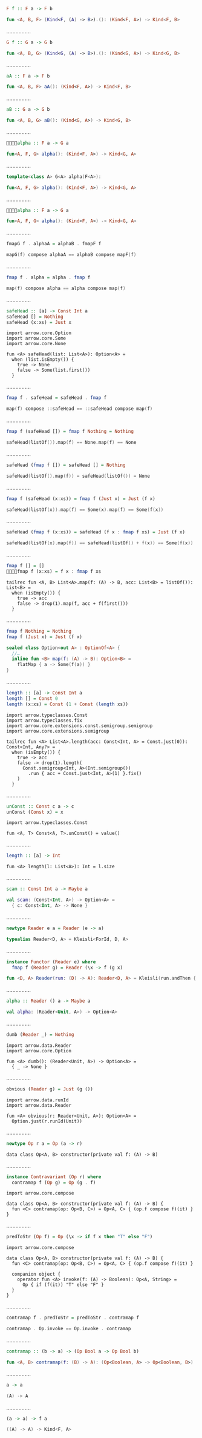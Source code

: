 ```Haskell
F f :: F a -> F b
```
```kotlin
fun <A, B, F> (Kind<F, (A) -> B>).(): (Kind<F, A>) -> Kind<F, B> 
```
................
```Haskell
G f :: G a -> G b
```
```kotlin
fun <A, B, G> (Kind<G, (A) -> B>).(): (Kind<G, A>) -> Kind<G, B> 
```
................
```Haskell
aA :: F a -> F b
```
```kotlin
fun <A, B, F> aA(): (Kind<F, A>) -> Kind<F, B>
```
................
```Haskell
aB :: G a -> G b
```
```kotlin
fun <A, B, G> aB(): (Kind<G, A>) -> Kind<G, B> 
```
................
```Haskell
􏰃􏰓􏰠􏰟alpha :: F a -> G a
```
```kotlin
fun<A, F, G> alpha(): (Kind<F, A>) -> Kind<G, A>
```
................
```cpp
template<class A> G<A> alpha(F<A>):
```
```kotlin
fun<A, F, G> alpha(): (Kind<F, A>) -> Kind<G, A>
```
................
```Haskell
􏰃􏰓􏰠􏰟alpha :: F a -> G a
```
```kotlin
fun<A, F, G> alpha(): (Kind<F, A>) -> Kind<G, A>
```
................
```Haskell
fmapG f . alphaA = alphaB . fmapF f
```
```kotlin
mapG(f) compose alphaA == alphaB compose mapF(f)
```
................
```Haskell
fmap f . alpha = alpha . fmap f
```
```kotlin
map(f) compose alpha == alpha compose map(f) 
```
................
```Haskell
safeHead :: [a] -> Const Int a
safeHead [] = Nothing
safeHead (x:xs) = Just x
```
```kotlin:ank:playground
import arrow.core.Option
import arrow.core.Some
import arrow.core.None

fun <A> safeHead(list: List<A>): Option<A> =
  when (list.isEmpty()) {
    true -> None
    false -> Some(list.first())
  }
```
................
```Haskell
fmap f . safeHead = safeHead . fmap f
```
```kotlin
map(f) compose ::safeHead == ::safeHead compose map(f)
```
................
```Haskell
fmap f (safeHead []) = fmap f Nothing = Nothing
```
```kotlin
safeHead(listOf()).map(f) == None.map(f) == None
```
................
```Haskell
safeHead (fmap f []) = safeHead [] = Nothing
```
```kotlin
safeHead(listOf().map(f)) = safeHead(listOf()) = None
```
................
```Haskell
fmap f (safeHead (x:xs)) = fmap f (Just x) = Just (f x)
```
```kotlin
safeHead(listOf(x)).map(f) == Some(x).map(f) == Some(f(x))
```
................
```Haskell
safeHead (fmap f (x:xs)) = safeHead (f x : fmap f xs) = Just (f x)
```
```kotlin
safeHead(listOf(x).map(f)) == safeHead(listOf() + f(x)) == Some(f(x))
```
................
```Haskell
fmap f [] = []
􏰦􏰄􏰇􏰫fmap f (x:xs) = f x : fmap f xs
```
```kotlin:ank:playground // is it arrow idiomatic ?
tailrec fun <A, B> List<A>.map(f: (A) -> B, acc: List<B> = listOf()): List<B> =
  when (isEmpty()) {
    true -> acc
    false -> drop(1).map(f, acc + f(first()))
  }
```
................
```Haskell
fmap f Nothing = Nothing
fmap f (Just x) = Just (f x)
```
```kotlin
sealed class Option<out A> : OptionOf<A> {
  //…
  inline fun <B> map(f: (A) -> B): Option<B> =
    flatMap { a -> Some(f(a)) }
}
```
................
```Haskell
length :: [a] -> Const Int a
length [] = Const 0
length (x:xs) = Const (1 + Const (length xs))
```
```kotlin:ank:playground
import arrow.typeclasses.Const
import arrow.typeclasses.fix
import arrow.core.extensions.const.semigroup.semigroup
import arrow.core.extensions.semigroup

tailrec fun <A> List<A>.length(acc: Const<Int, A> = Const.just(0)): Const<Int, Any?> =
  when (isEmpty()) {
    true -> acc
    false -> drop(1).length(
      Const.semigroup<Int, A>(Int.semigroup())
        .run { acc + Const.just<Int, A>(1) }.fix()
    )
  }
```
................
```Haskell
unConst :: Const c a -> c
unConst (Const x) = x
```
```kotlin:ank:playground
import arrow.typeclasses.Const

fun <A, T> Const<A, T>.unConst() = value()
```
................
```Haskell
length :: [a] -> Int
```
```kotlin:ank:playground
fun <A> length(l: List<A>): Int = l.size
```
................
```Haskell
scam :: Const Int a -> Maybe a
```
```kotlin
val scam: (Const<Int, A>) -> Option<A> =
  { c: Const<Int, A> -> None }
```
................
```Haskell
newtype Reader e a = Reader (e -> a)
```
```kotlin
typealias Reader<D, A> = Kleisli<ForId, D, A>
```
................
```Haskell
instance Functor (Reader e) where 
  fmap f (Reader g) = Reader (\x -> f (g x)
```
```kotlin
fun <D, A> Reader(run: (D) -> A): Reader<D, A> = Kleisli(run.andThen { Id(it) })
```
................
```Haskell
alpha :: Reader () a -> Maybe a
```
```kotlin
val alpha: (Reader<Unit, A>) -> Option<A>
```
................
```Haskell
dumb (Reader _) = Nothing
```
```kotlin:ank:playground
import arrow.data.Reader
import arrow.core.Option

fun <A> dumb(): (Reader<Unit, A>) -> Option<A> =
  { _ -> None }
```
................
```Haskell
obvious (Reader g) = Just (g ())
```
```kotlin:ank:playground
import arrow.data.runId
import arrow.data.Reader

fun <A> obvious(r: Reader<Unit, A>): Option<A> =
  Option.just(r.runId(Unit))
```
................
```Haskell
newtype Op r a = Op (a -> r)
```
```kotlin:ank:playground
data class Op<A, B> constructor(private val f: (A) -> B) 
```
................
```Haskell
instance Contravariant (Op r) where
  contramap f (Op g) = Op (g . f)
```
```kotlin:ank:playground
import arrow.core.compose

data class Op<A, B> constructor(private val f: (A) -> B) {
  fun <C> contramap(op: Op<B, C>) = Op<A, C> { (op.f compose f)(it) }
}
```
................
```Haskell
predToStr (Op f) = Op (\x -> if f x then "T" else "F")
```
```kotlin:ank:playground
import arrow.core.compose

data class Op<A, B> constructor(private val f: (A) -> B) {
  fun <C> contramap(op: Op<B, C>) = Op<A, C> { (op.f compose f)(it) }

  companion object {
    operator fun <A> invoke(f: (A) -> Boolean): Op<A, String> =
      Op { if (f(it)) "T" else "F" }
  }
}
```
................
```Haskell
contramap f . predToStr = predToStr . contramap f
```
```kotlin
contramap . Op.invoke == Op.invoke . contramap
```
................
```Haskell
contramap :: (b -> a) -> (Op Bool a -> Op Bool b)
```
```kotlin
fun <A, B> contramap(f: (B) -> A): (Op<Boolean, A> -> Op<Boolean, B>) 
```
................
```Haskell
a -> a
```
```kotlin
(A) -> A
```
................
```Haskell
(a -> a) -> f a
```
```kotlin
((A) -> A) -> Kind<F, A>
```